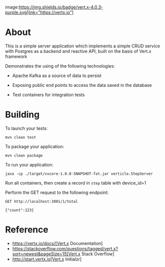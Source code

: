 image:https://img.shields.io/badge/vert.x-4.0.3-purple.svg[link="https://vertx.io"]

About
======

This is a simple server application which implements a simple CRUD service with Postgres as a backend and reactive API, built on the basis of Vert.x framework

Demonstrates the using of the following technologies:

* Apache Kafka as a source of data to persist

* Exposing public end points to access the data saved in the database

* Test containers for integration tests 


Building
=========


To launch your tests:

```
mvn clean test
```

To package your application:

```
mvn clean package
```

To run your application:

```
java -cp ./target/vxcore-1.0.0-SNAPSHOT-fat.jar verticle.StepServer 
```

Run all containers, then create a record in <code>step</code> table with device_id=1

Perform the GET request to the following endpoint: 

```
GET http://localhost:3001/1/total

{"count":123}
```


Reference
==========


* https://vertx.io/docs/[Vert.x Documentation]
* https://stackoverflow.com/questions/tagged/vert.x?sort=newest&pageSize=15[Vert.x Stack Overflow]
* http://start.vertx.io[Vert.x Initialzr]


